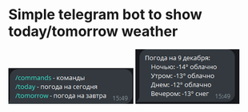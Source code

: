 # Simple telegram bot to show today/tomorrow weather

![prew.PNG](images%2Fprew.PNG)
![prew_.PNG](images%2Fprew_.PNG)